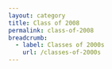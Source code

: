 ```yaml
---
layout: category
title: Class of 2008
permalink: class-of-2008
breadcrumb:
  - label: Classes of 2000s
    url: /classes-of-2000s
---
```

